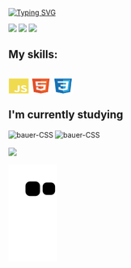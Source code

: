
[![Typing SVG](https://readme-typing-svg.herokuapp.com/?color=00bfbf&size=35&center=true&vCenter=true&width=1000&lines=HELLO,+MY+NAME+is+João+Bauer;I'm+17+years+old;I+from+Brasil,+SC;I+study+systems+development+at+Senai;Be+Welcome!+👋:%29)](https://git.io/typing-svg)

<div> 
  <a href="https://www.instagram.com/joaobauer04/" target="_blank"><img src="https://img.shields.io/badge/-Instagram-%23E4405F?style=for-the-badge&logo=instagram&logoColor=white" target="_blank"></a>
  <a href = "joaopedrobauer04@gmail.com"><img src="https://img.shields.io/badge/-Gmail-%23333?style=for-the-badge&logo=gmail&logoColor=white" target="_blank"></a>
  <a href="https://www.linkedin.com/in/jo%C3%A3o-pedro-bauer-calestini-19179a233/" target="_blank"><img src="https://img.shields.io/badge/-LinkedIn-%230077B5?style=for-the-badge&logo=linkedin&logoColor=white" target="_blank"></a> 

<br>

  ## My skills:
<div style="display: inline_block"><br>
  <img align="center" alt="bauer-Js" height="30" width="40" src="https://raw.githubusercontent.com/devicons/devicon/master/icons/javascript/javascript-plain.svg">
  <img align="center" alt="bauer-HTML" height="30" width="40" src="https://raw.githubusercontent.com/devicons/devicon/master/icons/html5/html5-original.svg">
  <img align="center" alt="bauer-CSS" height="30" width="40" src="https://raw.githubusercontent.com/devicons/devicon/master/icons/css3/css3-original.svg">

<br>

  ## I'm currently studying

   <img align="center" alt="bauer-CSS" height="30" width="40" src="https://cdn.jsdelivr.net/gh/devicons/devicon/icons/dart/dart-original.svg" />
   <img align="center" alt="bauer-CSS" height="30" width="40"src="https://cdn.jsdelivr.net/gh/devicons/devicon/icons/flutter/flutter-original.svg" /> 

</div>

<br/>

  <div>
  <a href="https://github.com/Joaobauer04">
  <img padding="40em" src="https://github-readme-stats.vercel.app/api?username=Joaobauer04&show_icons=true&theme=radical&include_all_commits=true&count_private=true"/>
</div>
  
   ![Snake animation](https://github.com/rafaballerini/rafaballerini/blob/output/github-contribution-grid-snake.svg)
  
</div>
